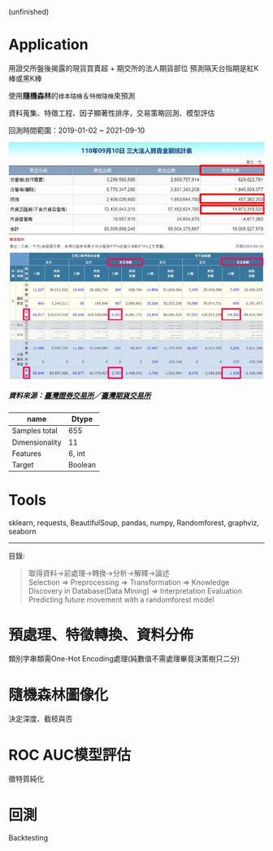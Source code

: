 (unfinished)
# Application

用證交所盤後揭露的現貨買賣超 + 期交所的法人期貨部位  預測隔天台指期是紅K棒或黑K棒

使用**隨機森林**的`樣本隨機`＆`特徵隨機`來預測

資料蒐集、特徵工程、因子顯著性排序，交易策略回測、模型評估

回測時間範圍：2019-01-02 ~ 2021-09-10

![](get_data_from.jpg)
##### 資料來源：[臺灣證券交易所](https://www.twse.com.tw/zh/page/trading/fund/BFI82U.html)／[臺灣期貨交易所](https://www.taifex.com.tw/cht/3/futContractsDate)

name | Dtype
---|---
Samples total | 655
Dimensionality | 11
Features | 6, int
Target | Boolean

# Tools
sklearn, requests, BeautifulSoup, pandas, numpy, Randomforest, graphviz, seaborn

<hr>

目錄:
> 取得資料→前處理→轉換→分析→解釋→論述<br>
> Selection => Preprocessing => Transformation => Knowledge Discovery in Database(Data Mining) => Interpretation Evaluation
> Predicting future movement with a randomforest model

# 預處理、特徵轉換、資料分佈
類別字串類需One-Hot Encoding處理(純數值不需處理畢竟決策樹只二分)

# 隨機森林圖像化
決定深度、截枝與否

# ROC AUC模型評估
徵特質純化

# 回測
Backtesting
